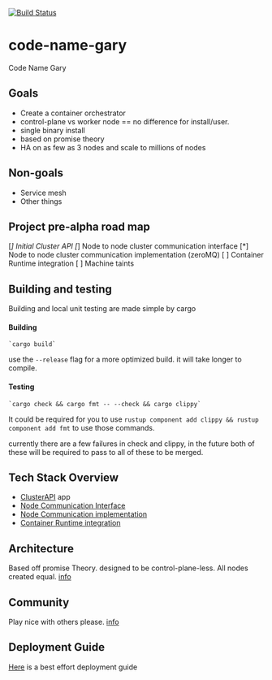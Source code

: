 [![Build Status](https://travis-ci.org/project-gary/gary.svg?branch=master)](https://travis-ci.org/project-gary/gary)

# code-name-gary
Code Name Gary

## Goals
 * Create a container orchestrator
 * control-plane vs worker node == no difference for install/user.
 * single binary install
 * based on promise theory
 * HA on as few as 3 nodes and scale to millions of nodes 


## Non-goals
 * Service mesh
 * Other things 

## Project pre-alpha road map 
 [*] Initial Cluster API
 [*] Node to node cluster communication interface
 [*] Node to node cluster communication implementation (zeroMQ)
 [ ] Container Runtime integration
 [ ] Machine taints

## Building and testing
Building and local unit testing are made simple by cargo
#### Building
    `cargo build`
use the `--release` flag for a more optimized build. it will take longer to compile.

#### Testing
    `cargo check && cargo fmt -- --check && cargo clippy`

It could be required for you to use `rustup component add clippy && rustup component add fmt` to use those commands.

currently there are a few failures in check and clippy, in the future both of these will be required 
to pass to all of these to be merged.

## Tech Stack Overview
 * [ClusterAPI](docs/cluster_api.md) app 
 * [Node Communication Interface](docs/nci.md)
 * [Node Communication implementation](docs/zeromq.md)
 * [Container Runtime integration](docs/cri.md)

## Architecture

Based off promise Theory. designed to be control-plane-less. All nodes created equal. [info](docs/architecture.md)

## Community
Play nice with others please. [info](docs/community.md)

## Deployment Guide
[Here](docs/user_guide.md) is a best effort deployment guide
